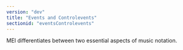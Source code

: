 ```yaml
---
version: "dev"
title: "Events and Controlevents"
sectionid: "eventsControlevents"
---
```


MEI differentiates between two essential aspects of music notation. 
